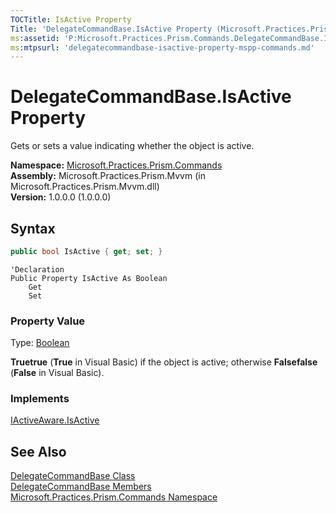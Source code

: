 ```yaml
---
TOCTitle: IsActive Property
Title: 'DelegateCommandBase.IsActive Property (Microsoft.Practices.Prism.Commands)'
ms:assetid: 'P:Microsoft.Practices.Prism.Commands.DelegateCommandBase.IsActive'
ms:mtpsurl: 'delegatecommandbase-isactive-property-mspp-commands.md'
---
```


# DelegateCommandBase.IsActive Property

Gets or sets a value indicating whether the object is active.

**Namespace:** [Microsoft.Practices.Prism.Commands](/patterns-practices/reference/mspp-commands-namespace)  
**Assembly:** Microsoft.Practices.Prism.Mvvm (in Microsoft.Practices.Prism.Mvvm.dll)  
**Version:** 1.0.0.0 (1.0.0.0)

## Syntax

```C#
public bool IsActive { get; set; }
```

```VB
'Declaration
Public Property IsActive As Boolean
	Get
	Set
```

### Property Value

Type: [Boolean](http://msdn.microsoft.com/en-us/library/a28wyd50)

**Truetrue** (**True** in Visual Basic) if the object is active; otherwise **Falsefalse** (**False** in Visual Basic).

### Implements

[IActiveAware.IsActive](/patterns-practices/reference/iactiveaware-isactive-property-mspp)

## See Also

[DelegateCommandBase Class](/patterns-practices/reference/delegatecommandbase-class-mspp-commands)  
[DelegateCommandBase Members](/patterns-practices/reference/delegatecommandbase-members-mspp-commands)  
[Microsoft.Practices.Prism.Commands Namespace](/patterns-practices/reference/mspp-commands-namespace)